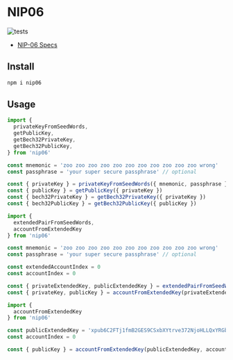 # NIP06

![tests](https://github.com/jaonoctus/nip06/actions/workflows/tests.yml/badge.svg)

- [NIP-06 Specs](https://github.com/nostr-protocol/nips/blob/master/06.md)

## Install

```bash
npm i nip06
```

## Usage

```js
import {
  privateKeyFromSeedWords,
  getPublicKey,
  getBech32PrivateKey,
  getBech32PublicKey,
} from 'nip06'

const mnemonic = 'zoo zoo zoo zoo zoo zoo zoo zoo zoo zoo zoo wrong'
const passphrase = 'your super secure passphrase' // optional

const { privateKey } = privateKeyFromSeedWords({ mnemonic, passphrase })
const { publicKey } = getPublicKey({ privateKey })
const { bech32PrivateKey } = getBech32PrivateKey({ privateKey })
const { bech32PublicKey } = getBech32PublicKey({ publicKey })
```

```js
import {
  extendedPairFromSeedWords,
  accountFromExtendedKey
} from 'nip06'

const mnemonic = 'zoo zoo zoo zoo zoo zoo zoo zoo zoo zoo zoo wrong'
const passphrase = 'your super secure passphrase' // optional

const extendedAccountIndex = 0
const accountIndex = 0

const { privateExtendedKey, publicExtendedKey } = extendedPairFromSeedWords(mnemonic, passphrase, extendedAccountIndex)
const { privateKey, publicKey } = accountFromExtendedKey(privateExtendedKey, accountIndex)
```

```js
import {
  accountFromExtendedKey
} from 'nip06'

const publicExtendedKey = 'xpub6C2FTj1fmB2GES9CSxbXYtrve372NjoHLLQxYRGb9qXbMWBLdDH5qQ7pm29LQuYaF4HzFUsdkcj4jurBU3ebF7xkVNbVTY3MCp9mEiX4Te5'
const accountIndex = 0

const { publicKey } = accountFromExtendedKey(publicExtendedKey, accountIndex)
```
